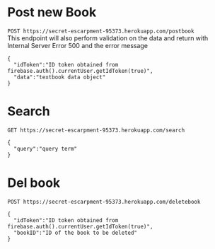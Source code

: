 # Post new Book
`POST https://secret-escarpment-95373.herokuapp.com/postbook`<br />
This endpoint will also perform validation on the data and return with Internal Server Error 500 and the error message
```
{
  "idToken":"ID token obtained from firebase.auth().currentUser.getIdToken(true)",
  "data":"textbook data object"
}
```

# Search
`GET https://secret-escarpment-95373.herokuapp.com/search`
```
{
  "query":"query term"
}
```

# Del book 
`POST https://secret-escarpment-95373.herokuapp.com/deletebook`
```
{
  "idToken":"ID token obtained from firebase.auth().currentUser.getIdToken(true)",
  "bookID":"ID of the book to be deleted"
}
```

